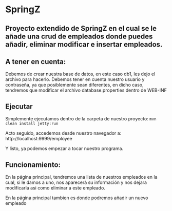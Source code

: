 # SpringZ

## Proyecto extendido de SpringZ en el cual se le añade una crud de empleados donde puedes añadir, eliminar modificar e insertar empleados.

## A tener en cuenta:
Debemos de crear nuestra base de datos, en este caso db1, les dejo el archivo para hacerlo.
Debemos tener en cuenta nuestro usuario y contraseña, ya que posiblemente sean diferentes, en dicho caso, tendremos que modificar el archivo database.properties dentro de WEB-INF

## Ejecutar
Simplemente ejecutamos dentro de la carpeta de nuestro proyecto:
<code>mvn clean install jetty:run</code>

Acto seguido, accedemos desde nuestro navegador a:
http://localhost:9999/employee

Y listo, ya podemos empezar a tocar nuestro programa.

## Funcionamiento:
En la página principal, tendremos una lista de nuestros empleados en la cual, si le damos a uno, nos aparecerá su información y nos dejara modificarla asi como eliminar a este empleado.

En la página principal tambien es donde podremos añadir un nuevo empleado
